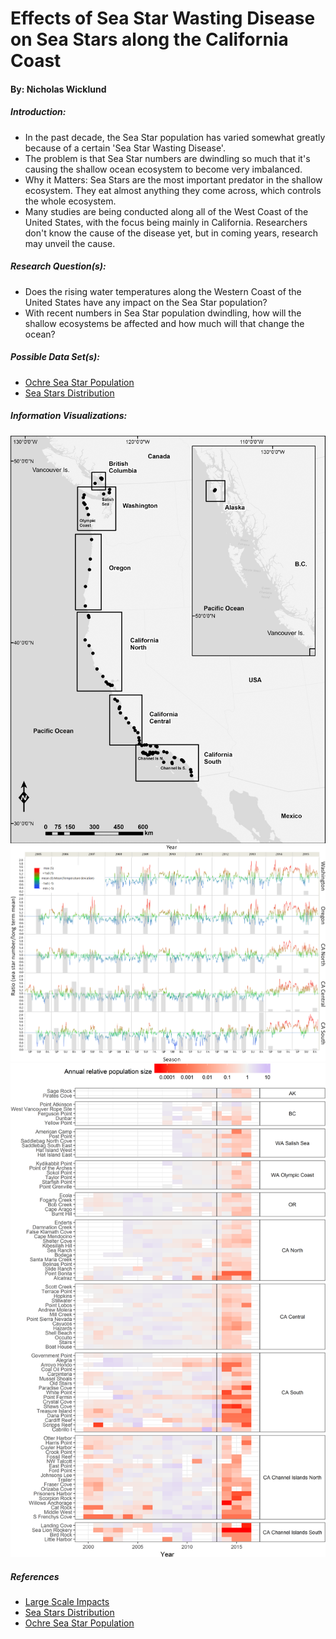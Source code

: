 # Effects of Sea Star Wasting Disease on Sea Stars along the California Coast
#### By: Nicholas Wicklund
##### Introduction:
  * In the past decade, the Sea Star population has varied somewhat greatly
  because of a certain 'Sea Star Wasting Disease'.
  * The problem is that Sea Star numbers are dwindling so much that it's
  causing the shallow ocean ecosystem to become very imbalanced.
  * Why it Matters: Sea Stars are the most important predator in the shallow
  ecosystem. They eat almost anything they come across, which controls the
  whole ecosystem.
  * Many studies are being conducted along all of the West Coast of the United
  States, with the focus being mainly in California. Researchers don't know the
  cause of the disease yet, but in coming years, research may unveil the cause.

##### Research Question(s):
  * Does the rising water temperatures along the Western Coast of the United
  States have any impact on the Sea Star population?
  * With recent numbers in Sea Star population dwindling, how will the shallow
  ecosystems be affected and how much will that change the ocean?

##### Possible Data Set(s):
  * [Ochre Sea Star Population](https://tuvalabs.com/datasets/ochre_sea_star_populations/activities)
  * [Sea Stars Distribution](https://onlinelibrary.wiley.com/doi/pdf/10.1111/ddi.12490)

##### Information Visualizations:
![Study Sites](images\study_sites.PNG)
![Sea Water Temperatures](images\sea_water_temps.PNG)
![Heat Map](images\heat_map.PNG)

##### References
* [Large Scale Impacts](https://journals.plos.org/plosone/article?id=10.1371/journal.pone.0192870)
* [Sea Stars Distribution](https://onlinelibrary.wiley.com/doi/pdf/10.1111/ddi.12490)
* [Ochre Sea Star Population](https://tuvalabs.com/datasets/ochre_sea_star_populations/activities)
